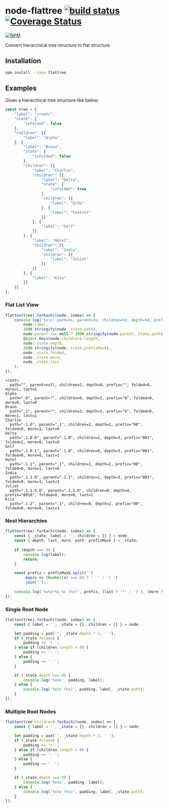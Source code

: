 # node-flattree [![build status](https://travis-ci.org/cheton/node-flattree.svg?branch=master)](https://travis-ci.org/cheton/node-flattree) [![Coverage Status](https://coveralls.io/repos/cheton/node-flattree/badge.svg)](https://coveralls.io/r/cheton/node-flattree)
[![NPM](https://nodei.co/npm/flattree.png?downloads=true&stars=true)](https://nodei.co/npm/flattree/)

Convert hierarchical tree structure to flat structure.

## Installation

```bash
npm install --save flattree
```

## Examples

Given a hierarchical tree structure like below:

```js
const tree = {
	"label": "<root>",
	"state": {
		"isFolded": false
	},
	"children": [{
		"label": "Alpha"
	}, {
		"label": "Bravo",
		"state": {
			"isFolded": false
		},
		"children": [{
			"label": "Charlie",
			"children": [{
				"label": "Delta",
				"state": {
					"isFolded": true
				},
				"children": [{
					"label": "Echo"
				}, {
					"label": "Foxtrot"
				}]
			}, {
				"label": "Golf"
			}]
		}, {
			"label": "Hotel",
			"children": [{
				"label": "India",
				"children": [{
					"label": "Juliet"
				}]
			}]
		}, {
			"label": "Kilo"
		}]
	}]
};
```

### Flat List View
```js
flatten(tree).forEach((node, index) => {
    console.log('%s\n  path=%s, parent=%s, children=%d, depth=%d, prefix=%s, folded=%d, more=%d, last=%d',
        node.label,
        JSON.stringify(node._state.path),
        node.parent !== null ? JSON.stringify(node.parent._state.path) : null,
        Object.keys(node.children).length,
        node._state.depth,
        JSON.stringify(node._state.prefixMask),
        node._state.folded,
        node._state.more,
        node._state.last
    );
});
```

```
<root>
  path="", parent=null, children=2, depth=0, prefix="", folded=0, more=1, last=1
Alpha
  path=".0", parent="", children=0, depth=1, prefix="0", folded=0, more=0, last=0
Bravo
  path=".1", parent="", children=3, depth=1, prefix="0", folded=0, more=1, last=1
Charlie
  path=".1.0", parent=".1", children=2, depth=2, prefix="00", folded=0, more=1, last=0
Delta
  path=".1.0.0", parent=".1.0", children=2, depth=3, prefix="001", folded=1, more=0, last=0
Golf
  path=".1.0.1", parent=".1.0", children=0, depth=3, prefix="001", folded=0, more=0, last=1
Hotel
  path=".1.1", parent=".1", children=1, depth=2, prefix="00", folded=0, more=1, last=0
India
  path=".1.1.0", parent=".1.1", children=1, depth=3, prefix="001", folded=0, more=1, last=1
Juliet
  path=".1.1.0.0", parent=".1.1.0", children=0, depth=4, prefix="0010", folded=0, more=0, last=1
Kilo
  path=".1.2", parent=".1", children=0, depth=2, prefix="00", folded=0, more=0, last=1
```

### Nest Hierarchies
```js
flatten(tree).forEach((node, index) => {
    const { _state, label = '', children = [] } = node;
    const { depth, last, more, path, prefixMask } = _state;
  
    if (depth === 0) {
        console.log(label);
        return;
    }

    const prefix = prefixMask.split('')
        .map(s => (Number(s) === 0) ? '  ' : '| ')
        .join('');
    
    console.log('%s%s─%s %s (%s)', prefix, (last ? '└' : '├'), (more ? '┬' : '─'), label, path);
});
```

### Single Root Node
```js
flatten(tree).forEach((node, index) => {
    const { label = '', _state = {}, children = [] } = node;

    let padding = pad('', _state.depth * 2, ' ');
    if (_state.folded) {
        padding += '+ ';
    } else if (children.length > 0) {
        padding += '- ';
    } else {
        padding += '  ';
    }

    if (_state.depth === 0) {
        console.log('%s%s', padding, label);
    } else {
        console.log('%s%s (%s)', padding, label, _state.path);
    }
});
```

### Multiple Root Nodes
```js
flatten(tree.children).forEach((node, index) => {
    const { label = '', _state = {}, children = [] } = node;

    let padding = pad('', _state.depth * 2, ' ');
    if (_state.folded) {
        padding += '+ ';
    } else if (children.length > 0) {
        padding += '- ';
    } else {
        padding += '  ';
    }

    if (_state.depth === 0) {
        console.log('%s%s', padding, label);
    } else {
        console.log('%s%s (%s)', padding, label, _state.path);
    }
});
```

